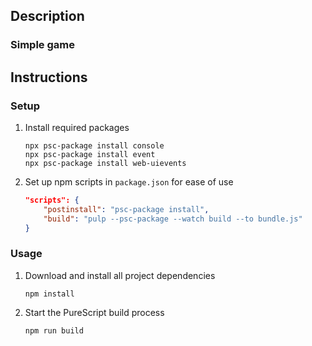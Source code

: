 ## Description
### Simple game
## Instructions
### Setup
1. Install required packages
    ```
    npx psc-package install console
    npx psc-package install event
    npx psc-package install web-uievents
    ```
1. Set up npm scripts in `package.json` for ease of use
    ```json
    "scripts": {
        "postinstall": "psc-package install",
        "build": "pulp --psc-package --watch build --to bundle.js"
    }
    ```
### Usage
1. Download and install all project dependencies
    ```
    npm install
    ```
1. Start the PureScript build process
    ```
    npm run build
    ```